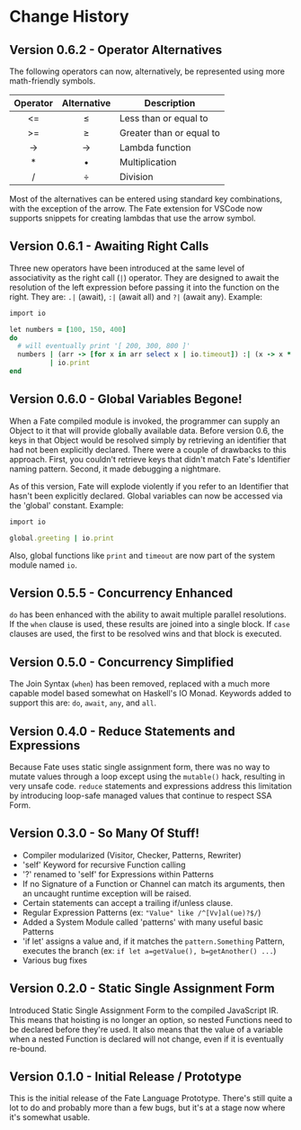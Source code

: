 # Change History

## Version 0.6.2 - Operator Alternatives
The following operators can now, alternatively, be represented using more math-friendly symbols.

  | Operator | Alternative | Description              |
  |:--------:|:-----------:|--------------------------|
  | <=       | ≤           | Less than or equal to    |
  | >=       | ≥           | Greater than or equal to |
  | ->       | →           | Lambda function          |
  | *        | •           | Multiplication           |
  | /        | ÷           | Division                 |

Most of the alternatives can be entered using standard key combinations, with the exception of the arrow.  The Fate extension for VSCode now supports snippets for creating lambdas that use the arrow symbol.

## Version 0.6.1 - Awaiting Right Calls
Three new operators have been introduced at the same level of associativity as the right call (`|`) operator.  They are designed to await the resolution of the left expression before passing it into the function on the right. They are: `.|` (await), `:|` (await all) and `?|` (await any).  Example:

```ruby
import io

let numbers = [100, 150, 400]
do
  # will eventually print '[ 200, 300, 800 ]'
  numbers | (arr -> [for x in arr select x | io.timeout]) :| (x -> x * 2)
          | io.print
end
```

## Version 0.6.0 - Global Variables Begone!
When a Fate compiled module is invoked, the programmer can supply an Object to it that will provide globally available data.  Before version 0.6, the keys in that Object would be resolved simply by retrieving an identifier that had not been explicitly declared.  There were a couple of drawbacks to this approach.  First, you couldn't retrieve keys that didn't match Fate's Identifier naming pattern.  Second, it made debugging a nightmare.

As of this version, Fate will explode violently if you refer to an Identifier that hasn't been explicitly declared.  Global variables can now be accessed via the 'global' constant.  Example:

```ruby
import io

global.greeting | io.print
```

Also, global functions like `print` and `timeout` are now part of the system module named `io`.

## Version 0.5.5 - Concurrency Enhanced
`do` has been enhanced with the ability to await multiple parallel resolutions.  If the `when` clause is used, these results are joined into a single block.  If `case` clauses are used, the first to be resolved wins and that block is executed.

## Version 0.5.0 - Concurrency Simplified
The Join Syntax (`when`) has been removed, replaced with a much more capable model based somewhat on Haskell's IO Monad.  Keywords added to support this are: `do`, `await`, `any`, and `all`.

## Version 0.4.0 - Reduce Statements and Expressions
Because Fate uses static single assignment form, there was no way to mutate values through a loop except using the `mutable()` hack, resulting in very unsafe code.  `reduce` statements and expressions address this limitation by introducing loop-safe managed values that continue to respect SSA Form.

## Version 0.3.0 - So Many Of Stuff!
* Compiler modularized (Visitor, Checker, Patterns, Rewriter)
* 'self' Keyword for recursive Function calling
* '?' renamed to 'self' for Expressions within Patterns
* If no Signature of a Function or Channel can match its arguments, then an uncaught runtime exception will be raised.
* Certain statements can accept a trailing if/unless clause.
* Regular Expression Patterns (ex: `"Value" like /^[Vv]al(ue)?$/`)
* Added a System Module called 'patterns' with many useful basic Patterns
* 'if let' assigns a value and, if it matches the `pattern.Something` Pattern, executes the branch (ex: `if let a=getValue(), b=getAnother() ...`)
* Various bug fixes

## Version 0.2.0 - Static Single Assignment Form
Introduced Static Single Assignment Form to the compiled JavaScript IR.  This means that hoisting is no longer an option, so nested Functions need to be declared before they're used.  It also means that the value of a variable when a nested Function is declared will not change, even if it is eventually re-bound.

## Version 0.1.0 - Initial Release / Prototype
This is the initial release of the Fate Language Prototype.  There's still quite a lot to do and probably more than a few bugs, but it's at a stage now where it's somewhat usable.
